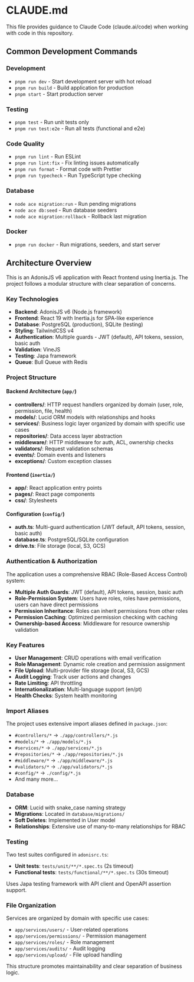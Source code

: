 # CLAUDE.md

This file provides guidance to Claude Code (claude.ai/code) when working with code in this repository.

## Common Development Commands

### Development

- `pnpm run dev` - Start development server with hot reload
- `pnpm run build` - Build application for production
- `pnpm start` - Start production server

### Testing

- `pnpm test` - Run unit tests only
- `pnpm run test:e2e` - Run all tests (functional and e2e)

### Code Quality

- `pnpm run lint` - Run ESLint
- `pnpm run lint:fix` - Fix linting issues automatically
- `pnpm run format` - Format code with Prettier
- `pnpm run typecheck` - Run TypeScript type checking

### Database

- `node ace migration:run` - Run pending migrations
- `node ace db:seed` - Run database seeders
- `node ace migration:rollback` - Rollback last migration

### Docker

- `pnpm run docker` - Run migrations, seeders, and start server

## Architecture Overview

This is an AdonisJS v6 application with React frontend using Inertia.js. The project follows a modular structure with
clear separation of concerns.

### Key Technologies

- **Backend**: AdonisJS v6 (Node.js framework)
- **Frontend**: React 19 with Inertia.js for SPA-like experience
- **Database**: PostgreSQL (production), SQLite (testing)
- **Styling**: TailwindCSS v4
- **Authentication**: Multiple guards - JWT (default), API tokens, session, basic auth
- **Validation**: VineJS
- **Testing**: Japa framework
- **Queue**: Bull Queue with Redis

### Project Structure

#### Backend Architecture (`app/`)

- **controllers/**: HTTP request handlers organized by domain (user, role, permission, file, health)
- **models/**: Lucid ORM models with relationships and hooks
- **services/**: Business logic layer organized by domain with specific use cases
- **repositories/**: Data access layer abstraction
- **middleware/**: HTTP middleware for auth, ACL, ownership checks
- **validators/**: Request validation schemas
- **events/**: Domain events and listeners
- **exceptions/**: Custom exception classes

#### Frontend (`inertia/`)

- **app/**: React application entry points
- **pages/**: React page components
- **css/**: Stylesheets

#### Configuration (`config/`)

- **auth.ts**: Multi-guard authentication (JWT default, API tokens, session, basic auth)
- **database.ts**: PostgreSQL/SQLite configuration
- **drive.ts**: File storage (local, S3, GCS)

### Authentication & Authorization

The application uses a comprehensive RBAC (Role-Based Access Control) system:

- **Multiple Auth Guards**: JWT (default), API tokens, session, basic auth
- **Role-Permission System**: Users have roles, roles have permissions, users can have direct permissions
- **Permission Inheritance**: Roles can inherit permissions from other roles
- **Permission Caching**: Optimized permission checking with caching
- **Ownership-based Access**: Middleware for resource ownership validation

### Key Features

- **User Management**: CRUD operations with email verification
- **Role Management**: Dynamic role creation and permission assignment
- **File Upload**: Multi-provider file storage (local, S3, GCS)
- **Audit Logging**: Track user actions and changes
- **Rate Limiting**: API throttling
- **Internationalization**: Multi-language support (en/pt)
- **Health Checks**: System health monitoring

### Import Aliases

The project uses extensive import aliases defined in `package.json`:

- `#controllers/*` → `./app/controllers/*.js`
- `#models/*` → `./app/models/*.js`
- `#services/*` → `./app/services/*.js`
- `#repositories/*` → `./app/repositories/*.js`
- `#middleware/*` → `./app/middleware/*.js`
- `#validators/*` → `./app/validators/*.js`
- `#config/*` → `./config/*.js`
- And many more...

### Database

- **ORM**: Lucid with snake_case naming strategy
- **Migrations**: Located in `database/migrations/`
- **Soft Deletes**: Implemented in User model
- **Relationships**: Extensive use of many-to-many relationships for RBAC

### Testing

Two test suites configured in `adonisrc.ts`:

- **Unit tests**: `tests/unit/**/*.spec.ts` (2s timeout)
- **Functional tests**: `tests/functional/**/*.spec.ts` (30s timeout)

Uses Japa testing framework with API client and OpenAPI assertion support.

### File Organization

Services are organized by domain with specific use cases:

- `app/services/users/` - User-related operations
- `app/services/permissions/` - Permission management
- `app/services/roles/` - Role management
- `app/services/audits/` - Audit logging
- `app/services/upload/` - File upload handling

This structure promotes maintainability and clear separation of business logic.
